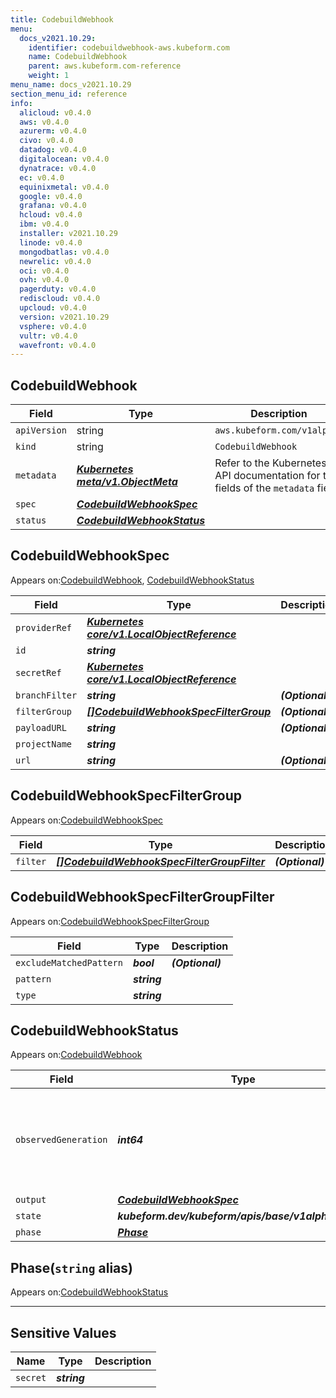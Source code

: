 ```yaml
---
title: CodebuildWebhook
menu:
  docs_v2021.10.29:
    identifier: codebuildwebhook-aws.kubeform.com
    name: CodebuildWebhook
    parent: aws.kubeform.com-reference
    weight: 1
menu_name: docs_v2021.10.29
section_menu_id: reference
info:
  alicloud: v0.4.0
  aws: v0.4.0
  azurerm: v0.4.0
  civo: v0.4.0
  datadog: v0.4.0
  digitalocean: v0.4.0
  dynatrace: v0.4.0
  ec: v0.4.0
  equinixmetal: v0.4.0
  google: v0.4.0
  grafana: v0.4.0
  hcloud: v0.4.0
  ibm: v0.4.0
  installer: v2021.10.29
  linode: v0.4.0
  mongodbatlas: v0.4.0
  newrelic: v0.4.0
  oci: v0.4.0
  ovh: v0.4.0
  pagerduty: v0.4.0
  rediscloud: v0.4.0
  upcloud: v0.4.0
  version: v2021.10.29
  vsphere: v0.4.0
  vultr: v0.4.0
  wavefront: v0.4.0
---
```


## CodebuildWebhook
| Field | Type | Description |
| ------ | ----- | ----------- |
| `apiVersion` | string | `aws.kubeform.com/v1alpha1` |
|    `kind` | string | `CodebuildWebhook` |
| `metadata` | ***[Kubernetes meta/v1.ObjectMeta](https://v1-18.docs.kubernetes.io/docs/reference/generated/kubernetes-api/v1.18/#objectmeta-v1-meta)***|Refer to the Kubernetes API documentation for the fields of the `metadata` field.|
| `spec` | ***[CodebuildWebhookSpec](#codebuildwebhookspec)***||
| `status` | ***[CodebuildWebhookStatus](#codebuildwebhookstatus)***||
## CodebuildWebhookSpec

Appears on:[CodebuildWebhook](#codebuildwebhook), [CodebuildWebhookStatus](#codebuildwebhookstatus)

| Field | Type | Description |
| ------ | ----- | ----------- |
| `providerRef` | ***[Kubernetes core/v1.LocalObjectReference](https://v1-18.docs.kubernetes.io/docs/reference/generated/kubernetes-api/v1.18/#localobjectreference-v1-core)***||
| `id` | ***string***||
| `secretRef` | ***[Kubernetes core/v1.LocalObjectReference](https://v1-18.docs.kubernetes.io/docs/reference/generated/kubernetes-api/v1.18/#localobjectreference-v1-core)***||
| `branchFilter` | ***string***| ***(Optional)*** |
| `filterGroup` | ***[[]CodebuildWebhookSpecFilterGroup](#codebuildwebhookspecfiltergroup)***| ***(Optional)*** |
| `payloadURL` | ***string***| ***(Optional)*** |
| `projectName` | ***string***||
| `url` | ***string***| ***(Optional)*** |
## CodebuildWebhookSpecFilterGroup

Appears on:[CodebuildWebhookSpec](#codebuildwebhookspec)

| Field | Type | Description |
| ------ | ----- | ----------- |
| `filter` | ***[[]CodebuildWebhookSpecFilterGroupFilter](#codebuildwebhookspecfiltergroupfilter)***| ***(Optional)*** |
## CodebuildWebhookSpecFilterGroupFilter

Appears on:[CodebuildWebhookSpecFilterGroup](#codebuildwebhookspecfiltergroup)

| Field | Type | Description |
| ------ | ----- | ----------- |
| `excludeMatchedPattern` | ***bool***| ***(Optional)*** |
| `pattern` | ***string***||
| `type` | ***string***||
## CodebuildWebhookStatus

Appears on:[CodebuildWebhook](#codebuildwebhook)

| Field | Type | Description |
| ------ | ----- | ----------- |
| `observedGeneration` | ***int64***| ***(Optional)*** Resource generation, which is updated on mutation by the API Server.|
| `output` | ***[CodebuildWebhookSpec](#codebuildwebhookspec)***| ***(Optional)*** |
| `state` | ***kubeform.dev/kubeform/apis/base/v1alpha1.State***| ***(Optional)*** |
| `phase` | ***[Phase](#phase)***| ***(Optional)*** |
## Phase(`string` alias)

Appears on:[CodebuildWebhookStatus](#codebuildwebhookstatus)

---
## Sensitive Values
| Name | Type | Description |
|------|------|-------------|
| `secret` | ***string*** ||
